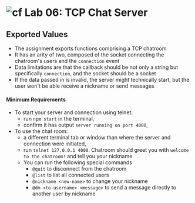 ![cf](https://i.imgur.com/7v5ASc8.png) Lab 06: TCP Chat Server
======

## Exported Values
* The assignment exports functions comprising a TCP chatroom
* It has an arity of two, composed of the socket connecting the chatroom's users and the `connection` event
* Data limitations are that the callback should be not only a string but specifically `connection`, and the socket should be a socket
* If the data passed in is invalid, the server might technically start, but the user won't be able receive a nickname or send messages

#### Minimum Requirements
* To start your server and connection using telnet:
  * run `npm start` in the terminal,
  * confirm it has output `server running on port 4000`,
* To use the chat room:
  * a different terminal tab or window than where the server and connection were initiated,
  * run `telnet 127.0.0.1 4000`. Chatroom should greet you with `welcome to the chatroom!` and tell you your nickname
  * You can run the following special commands
    * `@quit` to disconnect from the chatroom
    * `@list` to list all connected users
    * `@nickname <new-name>` to change your nickname
    * `@dm <to-username> <message>` to  send a message directly to another user by nickname

